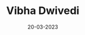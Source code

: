 ---
layout: member
category: Project-Associate
title: Vibha Dwivedi
date: 20-03-2023
image: 'vibhad.jpeg'
role: Data Analyst
permalink: 'team/vibha'
social:
    linkedin: 
    twitter:
    orcid: 
    google-scholar: 
    email: vibhad@iitk.ac.in
---